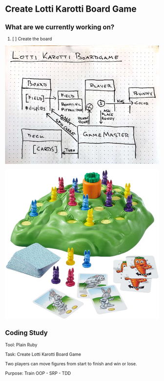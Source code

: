 # Create Lotti Karotti Board Game

## What are we currently working on?

1. [ ] Create the board

![](meta/design.png)

![](meta/boardgame.jpg)

## Coding Study

Tool: Plain Ruby

Task: Create Lotti Karotti Board Game

Two players can move figures from start to finish and win or lose.

Purpose: Train OOP - SRP - TDD
